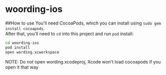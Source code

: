 woording-ios
============

##How to use
You'll need CocoaPods, which you can install using `sudo gem install cocoapods`.  
After that, you'll need to `cd` into this project and run `pod` install:
```bash
cd woording-ios
pod install
open wording.xcworkspace
```
NOTE: Do not open wording.xcodeproj, Xcode won't load cocoapods if you open it that way


